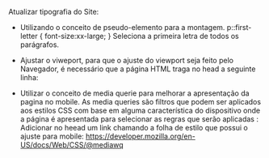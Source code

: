 Atualizar tipografia do Site:

- Utilizando o conceito de pseudo-elemento para a montagem.
p::first-letter { font-size:xx-large; }
Seleciona a primeira letra de todos os parágrafos.

- Ajustar o viweport, para que o ajuste do viewport seja feito pelo Navegador, é necessário que a página HTML traga no head a seguinte linha: 
<meta name="viewport" content="width=device-width, initial-scale=1">

- Utilizar o conceito de media querie para melhorar a apresentação da pagina no mobile. As media queries são filtros que podem ser aplicados aos estilos CSS com base em alguma característica do dispositivo onde a página é apresentada para selecionar as regras que serão aplicadas :
Adicionar no heead um link chamando a folha de estilo que possui o ajuste para mobile:
https://developer.mozilla.org/en-US/docs/Web/CSS/@mediawq

